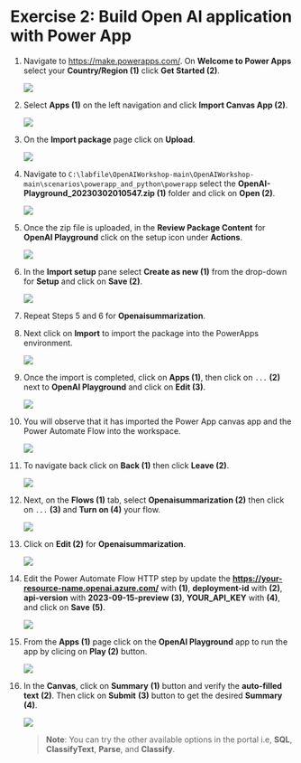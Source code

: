 # Exercise 2: Build Open AI application with Power App 

1. Navigate to https://make.powerapps.com/. On **Welcome to Power Apps** select your **Country/Region (1)** click **Get Started (2)**. 

   ![](./images/welcome-1.png)
    
2. Select **Apps (1)** on the left navigation and click **Import Canvas App (2)**. 

    ![](./images/powerapps-import.png)

3. On the **Import package** page click on **Upload**.

    ![](./images/upload-importpackage.png)

4. Navigate to `C:\labfile\OpenAIWorkshop-main\OpenAIWorkshop-main\scenarios\powerapp_and_python\powerapp` select the **OpenAI-Playground_20230302010547.zip (1)** folder  and click on **Open (2)**.

     ![](./images/openai-play.png)

5. Once the zip file is uploaded, in the **Review Package Content** for **OpenAI Playground** click on the setup icon under **Actions**. 

     ![](./images/review-package-content.png)

6. In the **Import setup** pane select **Create as new (1)** from the drop-down for **Setup** and click on **Save (2)**.

      ![](./images/import-setup-1.png)

7.  Repeat Steps 5 and 6 for **Openaisummarization**.

8. Next click on **Import** to import the package into the PowerApps environment.  

   ![](./images/import-openai-package.png)

9. Once the import is completed, click on **Apps (1)**, then click on `...` **(2)** next to **OpenAI Playground** and click on **Edit (3)**.

      ![](./images/powerapps-apps-edit.png)

10. You will observe that it has imported the Power App canvas app and the Power Automate Flow into the workspace.

      ![](./images/powerapps-apps-view.png)

11. To navigate back click on **Back (1)** then click **Leave (2)**.

      ![](./images/powerapps-apps-exit.png)

12. Next, on the **Flows (1)** tab, select **Openaisummarization (2)** then click on `...` **(3)** and **Turn on (4)** your flow.

      ![](./images/flow-on.png)

13. Click on **Edit (2)** for **Openaisummarization**.

      ![](./images/flow-edit.png)

14. Edit the Power Automate Flow HTTP step by update the **https://your-resource-name.openai.azure.com/** with **<inject key="OpenAIEndpoint" enableCopy="true"/>** **(1)**, **deployment-id** with **<inject key="openaimodulename" enableCopy="true"/>** **(2)**, **api-version** with **2023-09-15-preview** **(3)**, **YOUR_API_KEY** with **<inject key="OpenAIKey" enableCopy="true"/>** **(4)**, and click on **Save** **(5)**.

      ![](./images/update-values.png)
   
15. From the **Apps (1)** page click on the **OpenAI Playground** app to run the app by clicing on **Play (2)** button.

     ![](./images/canves-play.png)

16. In the **Canvas**, click on **Summary** **(1)** button and verify the **auto-filled text** **(2)**. Then click on **Submit** **(3)** button to get the desired **Summary** **(4)**. 

     ![](./images/canves-output.png)

    > **Note**: You can try the other available options in the portal i.e, **SQL**, **ClassifyText**, **Parse**, and **Classify**.

    
